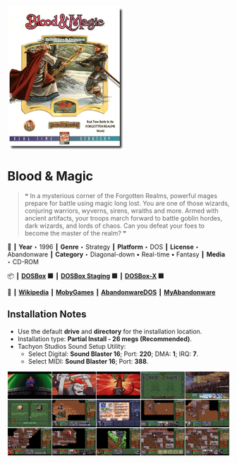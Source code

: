 ![](Thumbnail.png "application-thumbnail")

# Blood & Magic

> ❝ In a mysterious corner of the Forgotten Realms, powerful mages prepare for battle using magic long lost. You are one of those wizards, conjuring warriors, wyverns, sirens, wraiths and more. Armed with ancient artifacts, your troops march forward to battle goblin hordes, dark wizards, and lords of chaos. Can you defeat your foes to become the master of the realm? ❞
>

📌 ┃ **Year** ‣ 1996 ┃ **Genre** ‣ Strategy ┃ **Platform** ‣ DOS ┃ **License** ‣ Abandonware ┃ **Category** ‣ Diagonal-down • Real-time • Fantasy ┃ **Media** ‣ CD-ROM 

📦 ┃ **[DOSBox](https://www.dosbox.com/) 🟩** ┃ **[DOSBox Staging](https://dosbox-staging.github.io/) 🟩** ┃ **[DOSBox-X](https://dosbox-x.com/) 🟩** 

📎 ┃ **[Wikipedia](https://en.wikipedia.org/wiki/Blood_%26_Magic)** ┃ **[MobyGames](https://www.mobygames.com/game/919/blood-magic/)** ┃ **[AbandonwareDOS](https://www.abandonwaredos.com/abandonware-game.php?abandonware=Blood+%26amp%3B+Magic&gid=3174)** ┃ **[MyAbandonware](https://www.myabandonware.com/game/blood-magic-48g)** 

## Installation Notes
- Use the default **drive** and **directory** for the installation location.
- Installation type: **Partial Install - 26 megs (Recommended)**.
- Tachyon Studios Sound Setup Utility:
  - Select Digital: **Sound Blaster 16**; Port: **220**; DMA: **1**; IRQ: **7**.
  - Select MIDI: **Sound Blaster 16**; Port: **388**.

![](Montage.png "Blood & Magic")

